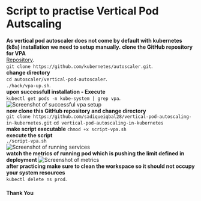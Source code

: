 # Script to practise Vertical Pod Autscaling
**As vertical pod autoscaler does not come by default with kubernetes (k8s) installation we need to setup manually.**
**clone the GitHub repository for VPA**<br/>
[Repository](https://github.com/kubernetes/autoscaler.git).<br/>
`git clone https://github.com/kubernetes/autoscaler.git`.<br/>
**change directory**</br>
`cd autoscaler/vertical-pod-autoscaler`.</br>
`./hack/vpa-up.sh`.</br>
**upon successfull installation - Execute**<br/>
`kubectl get pods -n kube-system | grep vpa`.<br/>
![Screenshot of successful vpa setup](https://myoctocat.com/assets/images/base-octocat.svg)<br/>
**now clone this GitHub repository and change directory**<br/>
`git clone https://github.com/sadiqueiqbal28/vertical-pod-autoscaling-in-kubernetes.git`
`cd vertical-pod-autoscaling-in-kubernetes`<br/>
**make script executable**
`chmod +x script-vpa.sh`<br/>
**execute the script**<br/>
`./script-vpa.sh`<br/>
![Screenshot of running services](https://myoctocat.com/assets/images/base-octocat.svg)<br/>
**watch the metrics of running pod which is pushing the limit defined in deployment**
![Screenshot of metrics](https://myoctocat.com/assets/images/base-octocat.svg)<br/>
**after practicing make sure to clean the workspace so it should not occupy your system resources**<br/>
`kubectl delete ns prod`.<br/>
#### Thank You